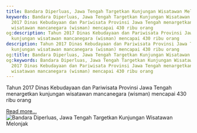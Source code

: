 ```yaml
---
title: Bandara Diperluas, Jawa Tengah Targetkan Kunjungan Wisatawan Melonjak
keywords: Bandara Diperluas, Jawa Tengah Targetkan Kunjungan Wisatawan Melonjak,Tahun
  2017 Dinas Kebudayaan dan Pariwisata Provinsi Jawa Tengah menargetkan kunjungan
  wisatawan mancanegara (wisman) mencapai 430 ribu orang
og:description: Tahun 2017 Dinas Kebudayaan dan Pariwisata Provinsi Jawa Tengah menargetkan
  kunjungan wisatawan mancanegara (wisman) mencapai 430 ribu orang
description: Tahun 2017 Dinas Kebudayaan dan Pariwisata Provinsi Jawa Tengah menargetkan
  kunjungan wisatawan mancanegara (wisman) mencapai 430 ribu orang
og:title: Bandara Diperluas, Jawa Tengah Targetkan Kunjungan Wisatawan Melonjak
og:keywords: Bandara Diperluas, Jawa Tengah Targetkan Kunjungan Wisatawan Melonjak,Tahun
  2017 Dinas Kebudayaan dan Pariwisata Provinsi Jawa Tengah menargetkan kunjungan
  wisatawan mancanegara (wisman) mencapai 430 ribu orang
---
```


Tahun 2017 Dinas Kebudayaan dan Pariwisata Provinsi Jawa Tengah menargetkan kunjungan wisatawan mancanegara (wisman) mencapai 430 ribu orang

[Read more...](https://www.sportourism.id/post/5855/bandara-diperluas-jawa-tengah-targetkan-kunjungan-wisatawan-melonjak "Bandara Diperluas, Jawa Tengah Targetkan Kunjungan Wisatawan Melonjak")
![Bandara Diperluas, Jawa Tengah Targetkan Kunjungan Wisatawan Melonjak](https://services.sportourism.id/fileload/2016-06-13-3jpg-nsBg.jpg "Bandara Diperluas, Jawa Tengah Targetkan Kunjungan Wisatawan Melonjak")